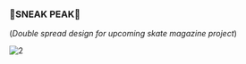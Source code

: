 ### 🚨SNEAK PEAK🚨

(*Double spread design for upcoming skate magazine project*)

![2](https://github.com/user-attachments/assets/19fd5bfd-95fc-4e28-b167-fbd7266aa77f)

